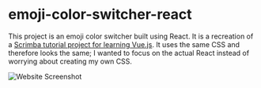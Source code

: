 # emoji-color-switcher-react

This project is an emoji color switcher built using React. It is a recreation of a [Scrimba tutorial project for learning Vue.js](https://scrimba.com/learn/learnvue). It uses the same CSS and therefore looks the same; I wanted to focus on the actual React instead of worrying about creating my own CSS.

![Website Screenshot](https://imgur.com/a/QISYIZ3)
